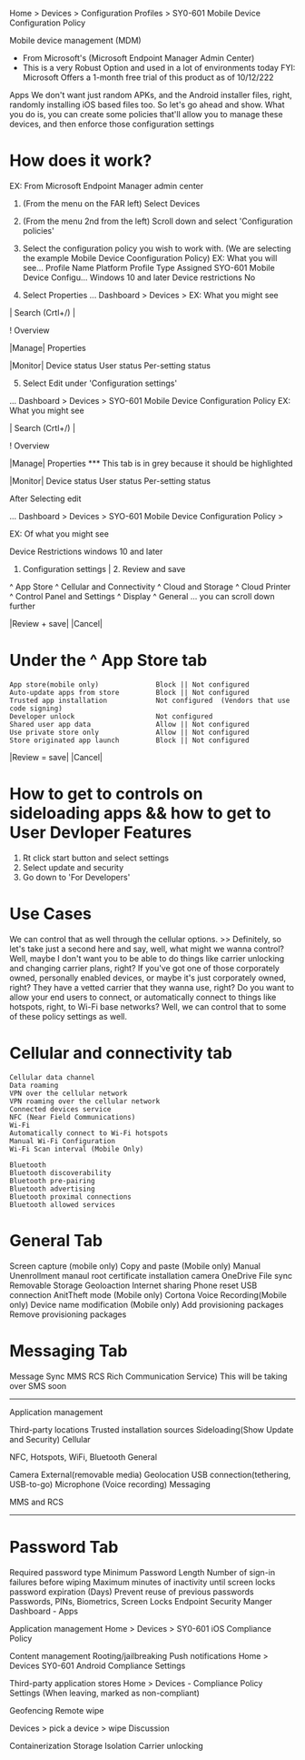 Home > Devices > Configuration Profiles > SY0-601 Mobile Device Configuration Policy

Mobile device management (MDM)
- From Microsoft's (Microsoft Endpoint Manager Admin Center)
- This is a very Robust Option and used in a lot of environments today
FYI: Microsoft Offers a 1-month free trial of this product as of 10/12/222

Apps
We don't want just random APKs, and the Android installer files, right, randomly installing iOS based files too. So let's go ahead and show. What you do is, you can create some policies that'll allow you to manage these devices, and then enforce those configuration settings
# How does it work?

EX: From Microsoft Endpoint Manager admin center

1. (From the menu on the FAR left) Select Devices
2. (From the menu 2nd from the left) Scroll down and select 'Configuration policies'
3. Select the configuration policy you wish to work with. (We are selecting the example Mobile Device Coonfiguration Policy)
EX: What you will see... 
Profile Name                            Platform                   Profile Type               Assigned
SYO-601 Mobile Device Configu...        Windows 10 and later       Device restrictions        No

4. Select Properties
... Dashboard > Devices >
EX: What you might see

|   Search (Crtl+/)   |

! Overview

|Manage|
Properties

|Monitor|
Device status
User status
Per-setting status

5. Select Edit under 'Configuration settings'

... Dashboard > Devices > SYO-601 Mobile Device Configuration Policy
EX: What you might see

|   Search (Crtl+/)   |

! Overview

|Manage|
Properties  ***  This tab is in grey because it should be highlighted

|Monitor|
Device status
User status
Per-setting status

After Selecting edit

... Dashboard > Devices > SYO-601 Mobile Device Configuration Policy >

EX: Of what you might see

Device Restrictions
windows 10 and later


1. Configuration settings  |   2. Review and save

^ App Store
^ Cellular and Connectivity
^ Cloud and Storage
^ Cloud Printer
^ Control Panel and Settings
^ Display
^ General
... you can scroll down further

|Review + save| |Cancel|

# Under the ^ App Store tab

    App store(mobile only)              Block || Not configured
    Auto-update apps from store         Block || Not configured
    Trusted app installation            Not configured  (Vendors that use code signing)
    Developer unlock                    Not configured
    Shared user app data                Allow || Not configured
    Use private store only              Allow || Not configured
    Store originated app launch         Block || Not configured

|Review = save|  |Cancel|

# How to get to controls on sideloading apps && how to get to User Devloper Features
1. Rt click start button and select settings
2. Select update and security
3. Go down to 'For Developers'


# Use Cases
We can control that as well through the cellular options. >> Definitely, so let's take just a second here and say, well, what might we wanna control? Well, maybe I don't want you to be able to do things like carrier unlocking and changing carrier plans, right? If you've got one of those corporately owned, personally enabled devices, or maybe it's just corporately owned, right? They have a vetted carrier that they wanna use, right? Do you want to allow your end users to connect, or automatically connect to things like hotspots, right, to Wi-Fi base networks? Well, we can control that to some of these policy settings as well.

# Cellular and connectivity tab
    Cellular data channel
    Data roaming
    VPN over the cellular network
    VPN roaming over the cellular network
    Connected devices service
    NFC (Near Field Communications)
    Wi-Fi
    Automatically connect to Wi-Fi hotspots
    Manual Wi-Fi Configuration
    Wi-Fi Scan interval (Mobile Only)

    Bluetooth
    Bluetooth discoverability
    Bluetooth pre-pairing
    Bluetooth advertising
    Bluetooth proximal connections
    Bluetooth allowed services

# General Tab

Screen capture (mobile only)
Copy and paste (Mobile only)
Manual Unenrollment
manaul root certificate installation
camera
OneDrive File sync
Removable Storage
Geoloaction
Internet sharing
Phone reset
USB connection
AnitTheft mode (Mobile only)
Cortona
Voice Recording(Mobile only)
Device name modification (Mobile only)
Add provisioning packages
Remove provisioning packages

# Messaging Tab
Message Sync
MMS 
RCS Rich Communication Service) This will be taking over SMS soon

-------------------------------------------------------------------------------------------------------------------------------------

Application management

Third-party locations
Trusted installation sources
Sideloading(Show Update and Security)
Cellular

NFC, Hotspots, WiFi, Bluetooth
General

Camera
External(removable media)
Geolocation
USB connection(tethering, USB-to-go)
Microphone (Voice recording)
Messaging

MMS and RCS

-------------------------------------------------------------------------------------------------------------------------------------

# Password Tab

Required password type 
Minimum Password Length
Number of sign-in failures before wiping
Maximum minutes of inactivity until screen locks
password expiration (Days)
Prevent reuse of previous passwords
Passwords, PINs, Biometrics, Screen Locks
Endpoint Security Manger Dashboard - Apps

Application management
Home > Devices > SY0-601 iOS Compliance Policy

Content management
Rooting/jailbreaking
Push notifications
Home > Devices SY0-601 Android Compliance Settings

Third-party application stores
Home > Devices - Compliance Policy Settings (When leaving, marked as non-compliant)

Geofencing
Remote wipe

Devices > pick a device > wipe
Discussion

Containerization
Storage Isolation
Carrier unlocking